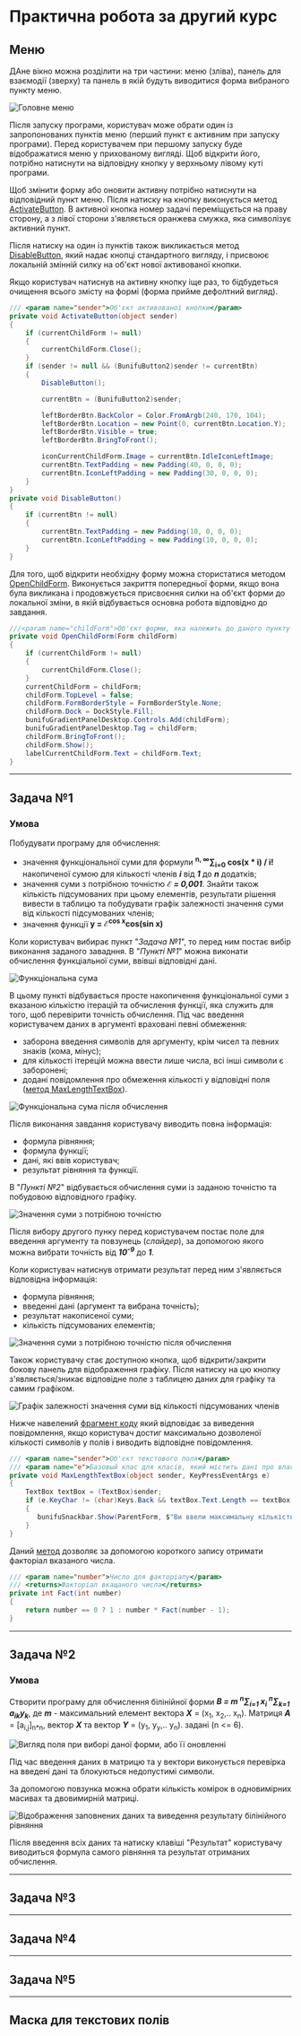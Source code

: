 # Практична робота за другий курс

## Меню

ДАне вікно можна розділити на три частини: меню (зліва), панель для взаємодії (зверху) та панель в якій будуть виводитися форма вибраного пункту меню.

![](https://github.com/BogdanPhoenix/Practica_Course2/raw/master/Images/Menu.png "Головне меню")

Після запуску програми, користувач може обрати один із запропонованих пунктів меню (перший пункт є активним при запуску програми). Перед користувачем при першому запуску буде відображатися меню у прихованому вигляді. Щоб відкрити його, потрібно натиснути на відповідну кнопку у верхньому лівому куті програми.

Щоб змінити форму або оновити активну потрібно натиснути на відповідний пункт меню. Після натиску на кнопку виконується метод [ActivateButton](/Practice/UserProfile.cs). В активної кнопка номер задачі переміщується на праву сторону, а з лівої сторони з'являється оранжева смужка, яка символізує активний пункт.

Після натиску на один із пунктів також викликається метод [DisableButton](/Practice/UserProfile.cs), який надає кнопці стандартного вигляду, і присвоює локальній змінній силку на об'єкт нової активованої кнопки.

Якщо користувач натиснув на активну кнопку іще раз, то бідбудеться очищення всього змісту на формі (форма прийме дефолтний вигляд).

```c#
/// <param name="sender">Об'єкт активованої кнопки</param>
private void ActivateButton(object sender)
{
    if (currentChildForm != null)
    {
        currentChildForm.Close();
    }
    if (sender != null && (BunifuButton2)sender != currentBtn)
    {
        DisableButton();

        currentBtn = (BunifuButton2)sender;

        leftBorderBtn.BackColor = Color.FromArgb(240, 170, 104);
        leftBorderBtn.Location = new Point(0, currentBtn.Location.Y);
        leftBorderBtn.Visible = true;
        leftBorderBtn.BringToFront();

        iconCurrentChildForm.Image = currentBtn.IdleIconLeftImage;
        currentBtn.TextPadding = new Padding(40, 0, 0, 0);
        currentBtn.IconLeftPadding = new Padding(30, 0, 0, 0);
    }
}
private void DisableButton()
{
    if (currentBtn != null)
    {
        currentBtn.TextPadding = new Padding(10, 0, 0, 0);
        currentBtn.IconLeftPadding = new Padding(10, 0, 0, 0);
    }
}
```

Для того, щоб відкрити необхідну форму можна стористатися методом [OpenChildForm](/Practice/UserProfile.cs). Виконується закриття попередньої форми, якщо вона була викликана і продовжується присвоєння силки на об'єкт форми до локальної зміни, в якій відбувається основна робота відповідно до завдання.

```c#
///<param name="childForm">Об'єкт форми, яка належить до даного пункту меню</param>
private void OpenChildForm(Form childForm)
{
    if (currentChildForm != null)
    {
        currentChildForm.Close();
    }
    currentChildForm = childForm;
    childForm.TopLevel = false;
    childForm.FormBorderStyle = FormBorderStyle.None;
    childForm.Dock = DockStyle.Fill;
    bunifuGradientPanelDesktop.Controls.Add(childForm);
    bunifuGradientPanelDesktop.Tag = childForm;
    childForm.BringToFront();
    childForm.Show();
    labelCurrentChildForm.Text = childForm.Text;
}
```

---

## Задача №1

### Умова

Побудувати програму для обчислення:

- значення функціональної суми для формули **<sup>n, ∞</sup>∑<sub>i=0</sub> cos(x \* i) / i!** накопиченої сумою для кількості членів **_i_** від **_1_** до **_n_** додатків;
- значення суми з потрібною точністю **_ℰ = 0,001_**. Знайти також кількість підсумованих при цьому елементів, результати рішення вивести в таблицю та побудувати графік залежності значення суми від кількості підсумованих членів;
- значення функції **y = ℰ<sup>cos x</sup>cos(sin x)**

Коли користувач вибирає пункт "_Задача №1_", то перед ним постає вибір виконання заданого завадння. В "_Пункті №1_" можна виконати обчислення функціальної суми, ввівші відповідні дані.

![](https://github.com/BogdanPhoenix/Practica_Course2/raw/master/Images/Task1_Item1_Default.png "Функціональна сума")

В цьому пункті відбувається просте накопичення функціональної суми з вказаною кількістю ітерацій та обчислення функції, яка служить для того, щоб перевірити точність обчислення. Під час введення користувачем даних в аргументі враховані певні обмеження:

- заборона введення символів для аргументу, крім чисел та певних знаків (кома, мінус);
- для кількості ітерецій можна ввести лише числа, всі інші символи є заборонені;
- додані повідомлення про обмеження кількості у відповідні поля ([метод MaxLengthTextBox](/Practice/FormTaskOne.cs)).

![](https://github.com/BogdanPhoenix/Practica_Course2/raw/master/Images/Task1_Item1_Result.png "Функціональна сума після обчислення")

Після виконання завдання користувачу виводить повна інформація:

- формула рівняння;
- формула функції;
- дані, які ввів користувач;
- результат рівняння та функції.

В "_Пункті №2_" відбувається обчислення суми із заданою точністю та побудовою відповідного графіку.

![](https://github.com/BogdanPhoenix/Practica_Course2/raw/master/Images/Task1_Item2_Default.png "Значення суми з потрібною точністю")

Після вибору другого пунку перед користувачем постає поле для введення аргументу та повзунець (_слайдер_), за допомогою якого можна вибрати точність від **_10<sup>-9</sup>_** до **_1_**.

Коли користувач натиснув отримати результат перед ним з'являється відповідна інформація:

- формула рівняння;
- введенні дані (аргумент та вибрана точність);
- результат накописеної суми;
- кількість підсумованих елементів;

![](https://github.com/BogdanPhoenix/Practica_Course2/raw/master/Images/Task1_Item2_Result.png "Значення суми з потрібною точністю після обчислення")

Також користувачу стає доступною кнопка, щоб відкрити/закрити бокову панель для відображення графіку. Після натиску на цю кнопку з'являється/зникає відповідне поле з таблицею даних для графіку та самим графіком.

![](https://github.com/BogdanPhoenix/Practica_Course2/raw/master/Images/Task1_Item2_Graph.png "Графік залежності значення суми від кількості підсумованих членів")

Нижче навелений [фрагмент коду](/Practice/FormTaskOne.cs) який відповідає за виведення повідомлення, якщо користувач достиг максимально дозволеної кількості символів у полів і виводить відповідне повідомлення.

```c#
/// <param name="sender">Об'єкт текстового поля</param>
/// <param name="e">Базовый клас для класів, який містить дані про властивість натиску на клавішу та надає її функціонал</param>
private void MaxLengthTextBox(object sender, KeyPressEventArgs e)
{
    TextBox textBox = (TextBox)sender;
    if (e.KeyChar != (char)Keys.Back && textBox.Text.Length == textBox.MaxLength)
    {
       bunifuSnackbar.Show(ParentForm, $"Ви ввели максимальну кількість символів ({textBox.MaxLength})");
    }
}
```

Даний [метод](/Practice/FormTaskOne.cs) дозволяє за допомогою короткого запису отримати факторіал вказаного числа.

```c#
/// <param name="number">Число для факторіалу</param>
/// <returns>Факторіал вкащаного числа</returns>
private int Fact(int number)
{
    return number == 0 ? 1 : number * Fact(number - 1);
}
```

---

## Задача №2

### Умова

Створити програму для обчислення білінійної форми **_B = m <sup>n</sup>∑<sub>i=1</sub> x<sub>i</sub> <sup>n</sup>∑<sub>k=1</sub> a<sub>ik</sub>y<sub>k</sub>_**, де **_m_** - максимальний елемент вектора **_X_** = (x<sub>1</sub>, x<sub>2</sub>,.. x<sub>n</sub>). Матриця **_A_** = \[a<sub>i,j</sub>]<sub>n\*n</sub>, вектор **_X_** та вектор **_Y_** = (y<sub>1</sub>, y<sub>y</sub>,.. y<sub>n</sub>). задані (n <= 6).

![](https://github.com/BogdanPhoenix/Practica_Course2/raw/master/Images/Task1_Default.png "Вигляд поля при виборі даної форми, або її оновленні")

Під час введення даних в матрицю та у вектори виконується перевірка на введені дані та блокуються недопустимі символи.

За допомогою повзунка можна обрати кількість комірок в одновимірних масивах та двовимирній матриці.

![](https://github.com/BogdanPhoenix/Practica_Course2/raw/master/Images/Task2_Result.png "Відображення заповнених даних та виведення результату білінійного рівняння")

Після введення всіх даних та натиску клавіші "Результат" користувачу виводиться формула самого рівняння та результат отриманих обчислення.

---

## Задача №3

---

## Задача №4

---

## Задача №5

---

## Маска для текстових полів
